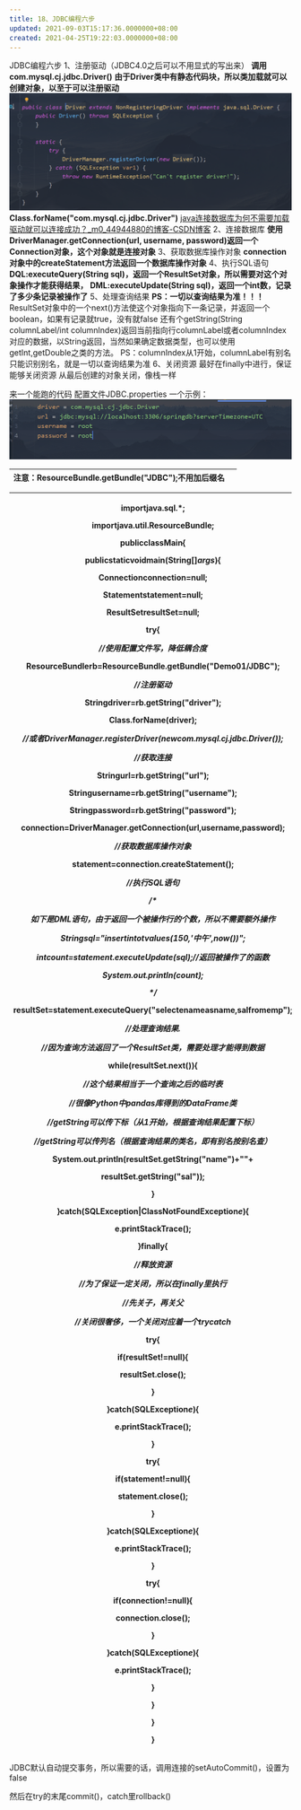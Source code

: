```yaml
---
title: 18、JDBC编程六步
updated: 2021-09-03T15:17:36.0000000+08:00
created: 2021-04-25T19:22:03.0000000+08:00
---
```


JDBC编程六步
1、注册驱动（JDBC4.0之后可以不用显式的写出来）
**调用com.mysql.cj.jdbc.Driver()**
**由于Driver类中有静态代码块，所以类加载就可以创建对象，以至于可以注册驱动**
![image1](resources/image1-4.png)
**Class.forName("com.mysql.cj.jdbc.Driver")**
[java连接数据库为何不需要加载驱动就可以连接成功？\_m0_44944880的博客-CSDN博客](https://blog.csdn.net/m0_44944880/article/details/106309962)
2、连接数据库
**使用DriverManager.getConnection(url, username, password)返回一个Connection对象，这个对象就是连接对象**
3、获取数据库操作对象
**connection对象中的createStatement方法返回一个数据库操作对象**
4、执行SQL语句
**DQL:executeQuery(String sql)，返回一个ResultSet对象，所以需要对这个对象操作才能获得结果，**
**DML:executeUpdate(String sql)，返回一个int数，记录了多少条记录被操作了**
5、处理查询结果
**PS：一切以查询结果为准！！！**
ResultSet对象中的一个next()方法使这个对象指向下一条记录，并返回一个boolean，如果有记录就true，没有就false
还有个getString(String columnLabel/int columnIndex)返回当前指向行columnLabel或者columnIndex对应的数据，以String返回，当然如果确定数据类型，也可以使用getInt,getDouble之类的方法。
PS：columnIndex从1开始，columnLabel有别名只能识别别名，就是一切以查询结果为准
6、关闭资源
最好在finally中进行，保证能够关闭资源
从最后创建的对象关闭，像栈一样

来一个能跑的代码
配置文件JDBC.properties
一个示例：
![image2](resources/image2-2.png)

| 注意：ResourceBundle.getBundle("JDBC");不用加后缀名 |    |
|-----------------------------------------------------|-----|

<table>
<colgroup>
<col style="width: 100%" />
</colgroup>
<thead>
<tr class="header">
<th><p>importjava.sql.*;</p>
<p>importjava.util.ResourceBundle;</p>
<p>publicclassMain{</p>
<p>publicstaticvoidmain(String[]<em>args</em>){</p>
<p>Connectionconnection=null;</p>
<p>Statementstatement=null;</p>
<p>ResultSetresultSet=null;</p>
<p>try{</p>
<p><em>//使用配置文件写，降低耦合度</em></p>
<p>ResourceBundlerb=ResourceBundle.getBundle("Demo01/JDBC");</p>
<p><em>//注册驱动</em></p>
<p>Stringdriver=rb.getString("driver");</p>
<p>Class.forName(driver);</p>
<p><em>//或者DriverManager.registerDriver(newcom.mysql.cj.jdbc.Driver());</em></p>
<p><em>//获取连接</em></p>
<p>Stringurl=rb.getString("url");</p>
<p>Stringusername=rb.getString("username");</p>
<p>Stringpassword=rb.getString("password");</p>
<p>connection=DriverManager.getConnection(url,username,password);</p>
<p><em>//获取数据库操作对象</em></p>
<p>statement=connection.createStatement();</p>
<p><em>//执行SQL语句</em></p>
<p><em>/*</em></p>
<p><em>如下是DML语句，由于返回一个被操作行的个数，所以不需要额外操作</em></p>
<p><em>Stringsql="insertintotvalues(150,'中午',now())";</em></p>
<p><em>intcount=statement.executeUpdate(sql);//返回被操作了的函数</em></p>
<p><em>System.out.println(count);</em></p>
<p><em>*/</em></p>
<p>resultSet=statement.executeQuery("selectenameasname,salfromemp");</p>
<p><em>//处理查询结果.</em></p>
<p><em>//因为查询方法返回了一个ResultSet类，需要处理才能得到数据</em></p>
<p>while(resultSet.next()){</p>
<p><em>//这个结果相当于一个查询之后的临时表</em></p>
<p><em>//很像Python中pandas库得到的DataFrame类</em></p>
<p><em>//getString可以传下标（从1开始，根据查询结果配置下标）</em></p>
<p><em>//getString可以传列名（根据查询结果的类名，即有别名按别名查）</em></p>
<p>System.out.println(resultSet.getString("name")+""+</p>
<p>resultSet.getString("sal"));</p>
<p>}</p>
<p>}catch(SQLException|ClassNotFoundException<em>e</em>){</p>
<p>e.printStackTrace();</p>
<p>}finally{</p>
<p><em>//释放资源</em></p>
<p><em>//为了保证一定关闭，所以在finally里执行</em></p>
<p><em>//先关子，再关父</em></p>
<p><em>//关闭很奢侈，一个关闭对应着一个trycatch</em></p>
<p>try{</p>
<p>if(resultSet!=null){</p>
<p>resultSet.close();</p>
<p>}</p>
<p>}catch(SQLException<em>e</em>){</p>
<p>e.printStackTrace();</p>
<p>}</p>
<p>try{</p>
<p>if(statement!=null){</p>
<p>statement.close();</p>
<p>}</p>
<p>}catch(SQLException<em>e</em>){</p>
<p>e.printStackTrace();</p>
<p>}</p>
<p>try{</p>
<p>if(connection!=null){</p>
<p>connection.close();</p>
<p>}</p>
<p>}catch(SQLException<em>e</em>){</p>
<p>e.printStackTrace();</p>
<p>}</p>
<p>}</p>
<p>}</p>
<p>}</p></th>
</tr>
</thead>
<tbody>
</tbody>
</table>

JDBC默认自动提交事务，所以需要的话，调用连接的setAutoCommit()，设置为false

然后在try的末尾commit()，catch里rollback()

